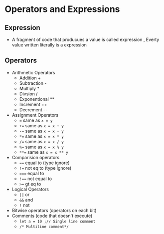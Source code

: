 # Operators and Expressions

## Expression

- A fragment of code that producues a value is called expression , Everty value written literally is a expression

## Operators
 - Arithmetic Operators
    - Addition +
    - Subtraction -
    - Multiply *
    - Divsion /
    - Exponentional **
    - Increment ++
    - Decrement --
 - Assignment Operators
      - `=` same as  `x = y`
      - `+=` same as `x = x + y`
      - `-=` same as `x = x - y`
      - `*=` same as `x = x * y`
      - `/=` same as `x = x / y`
      - `%=` same as `x = x % y` 
      - `**=` same as `x = x ** y`
 - Comparision operators
      - `==` equal to (type ignore)
      - `!=` not eq to (type ignore)
      - `===` equal to 
      - `!==` not equal to 
      - `>=` gt eq to
 - Logical Operators
      - `||` or 
      - `&&` and
      - `!` not
 - Bitwise operators (operators on each bit)
 - Comments (code that doesn't execute)
   - `let a = 10 ;// Single line comment`
   - `/* Multiline comment*/`

